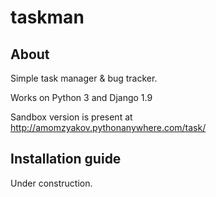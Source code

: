 # taskman
## About
Simple task manager &amp; bug tracker.

Works on Python 3 and Django 1.9

Sandbox version is present at http://amomzyakov.pythonanywhere.com/task/

## Installation guide

Under construction.

##
